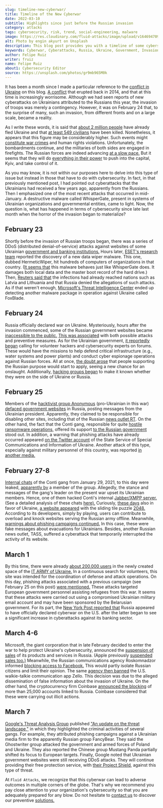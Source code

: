 ```yaml
---
slug: timeline-new-cyberwar/
title: Timeline of the New Cyberwar
date: 2022-03-10
subtitle: Highlights since just before the Russian invasion
category: attacks
tags: cybersecurity, risk, trend, social-engineering, malware
image: https://res.cloudinary.com/fluid-attacks/image/upload/v1646947098/blog/timeline-new-cyberwar/cover_timeline_new_cyberwar.webp
alt: Photo by engin akyurt on Unsplash
description: This blog post provides you with a timeline of some cybersecurity highlights since shortly before Russia invaded Ukraine up to this point.
keywords: Cyberwar, Cyberattacks, Russia, Ukraine, Government, Invasion, Cybersecurity, Ethical Hacking, Pentesting
author: Felipe Ruiz
writer: fruiz
name: Felipe Ruiz
about1: Cybersecurity Editor
source: https://unsplash.com/photos/gr9mb965M0k
---
```


It has been a month
since I made a particular reference to the [conflict in Ukraine](../cyberwar-ukraine/)
on this blog.
[A conflict](https://www.cfr.org/global-conflict-tracker/conflict/conflict-ukraine)
that erupted back in 2014,
and that at this time is increasingly worrisome.
Although we had seen reports of new cyberattacks on Ukrainians
attributed to the Russians
this year,
the invasion of troops was merely a contingency.
However,
it was on February 24 that,
to the surprise of many,
such an invasion,
from different fronts and on a large scale,
became a reality.

As I write these words,
it is said that [about 2 million people](https://www.dw.com/en/ukraine-number-of-refugees-reaches-2-million-un-says/a-61048556)
have already fled Ukraine
and that [at least 549 civilians](https://www.cnbc.com/2022/03/10/russia-invasion-killed-549-civilians-in-ukraine-united-nations-says.html)
have been killed.
Nonetheless,
it appears that this figure may be considerably higher.
Such events might [constitute war crimes](https://www.cnbc.com/2022/03/07/russia-ukraine-war-us-collecting-evidence-of-possible-war-crimes-nbc-reports.html)
and human rights violations.
Unfortunately,
the bombardments continue,
and the militaries of both sides are engaged in firefights.
The Russian forces are indeed advancing [at a slow pace.](https://www.nytimes.com/2022/03/06/world/europe/russia-ukraine-invasion.html)
But it seems that they will do [everything in their power](https://www.dw.com/en/ukraine-rejects-humanitarian-corridors-that-lead-to-russia-live-updates/a-61036513)
to push into the capital,
Kyiv,
and take control of it.

As you may know,
it is not within our purposes here
to delve into this type of issue
but instead in those that have to do with cybersecurity.
In fact,
in that previously mentioned post,
I had pointed out cyberattacks that the Ukrainians had received
a few years ago,
apparently from the Russians.
Then I emphasized one of the most recent attacks
that occurred in mid-January.
A destructive malware called WhisperGate,
present in systems of Ukrainian organizations and governmental entities,
came to light.
Now,
the question is,
what has happened in terms of cybersecurity
since late last month
when the horror of the invasion began to materialize?

## February 23

Shortly before the invasion of Russian troops began,
there was a series of DDoS (distributed denial-of-service) attacks
against websites of some Ukrainian [government and banking institutions.](https://cip.gov.ua/en/news/chergova-kiberataka-na-saiti-derzhavnikh-organiv-ta-banki)
Hours later,
[ESET's research team](https://www.welivesecurity.com/2022/02/24/hermeticwiper-new-data-wiping-malware-hits-ukraine/)
reported the discovery of a new data wiper malware.
This one,
dubbed HermeticWiper,
hit hundreds of computers of organizations in that country.
([It seems that](https://therecord.media/second-data-wiper-attack-hits-ukraine-computer-networks/)
this malware behaves just like WhisperGate does.
It damages both local data and the master boot record of the hard drive.)
Then,
[Reuters said that](https://www.reuters.com/world/europe/ukrainian-government-foreign-ministry-parliament-websites-down-2022-02-23/)
the infections had already reached nations
such as Latvia and Lithuania
and that Russia denied the allegations of such attacks.
As if that weren't enough,
[Microsoft's Threat Intelligence Center](https://blogs.microsoft.com/on-the-issues/2022/02/28/ukraine-russia-digital-war-cyberattacks/)
ended up detecting another malware package
in operation against Ukraine
called FoxBlade.

## February 24

Russia officially declared war on Ukraine.
Mysteriously,
hours after the invasion commenced,
some of the Russian government websites became [inaccessible to the public.](https://www.vice.com/en/article/bvnpnv/russian-government-websites-are-currently-down)
[This was associated](https://edition.cnn.com/europe/live-news/ukraine-russia-news-02-24-22-intl/h_e0d16b404e39c4f6bbbb337fe2e4f1a1)
with both possible attacks and preventive measures.
As for the Ukrainian government,
[it reportedly began](https://www.reuters.com/world/exclusive-ukraine-calls-hacker-underground-defend-against-russia-2022-02-24/)
calling for volunteer hackers
and cybersecurity experts on forums.
These would have the missions
to help defend critical infrastructure
(e.g., water systems and power plants)
and conduct cyber espionage operations against Russian forces.
All at once,
[the doubt arose](https://www.bitdefender.com/blog/hotforsecurity/ukraine-calls-for-volunteer-hackers-to-protect-its-critical-infrastructure-and-spy-on-russian-forces/)
that people supporting the Russian purpose would start to apply,
seeing a new chance for an onslaught.
Additionally,
[hacking groups began](https://therecord.media/russia-or-ukraine-hacking-groups-take-sides/)
to make it known
whether they were on the side of Ukraine or Russia.

<cta-banner
  buttontxt="Read more"
  link="/solutions/ethical-hacking/"
  title="Get started with Fluid Attacks' Ethical Hacking solution right now"
/>

## February 25

Members of the [hacktivist group Anonymous](https://www.zdnet.com/article/anonymous-hacktivists-ransomware-groups-get-involved-in-ukraine-russia-conflict/)
(pro-Ukrainian in this war)
[defaced government websites](https://twitter.com/PucksReturn/status/1497203850717155341)
in Russia,
posting messages from the Ukrainian president.
Apparently,
they claimed to be responsible for disabling other sites,
including that of the Russian [news outlet RT](https://twitter.com/RT_com/status/1497126724882030597).
On the other hand,
the fact that the Conti gang,
responsible for quite [hostile ransomware operations,](https://www.csoonline.com/article/3638056/conti-ransomware-explained-and-why-its-one-of-the-most-aggressive-criminal-groups.html)
offered its support [to the Russian government](https://www.csoonline.com/article/3651498/conti-gang-says-its-ready-to-hit-critical-infrastructure-in-support-of-russian-government.html)
stood out.
In addition,
a warning that phishing attacks have already occurred
appeared [on the Twitter account](https://twitter.com/dsszzi/status/1497103078029291522)
of the State Service of Special Communications and Information of Ukraine.
Another attack of this type,
especially against military personnel of this country,
was reported [in another media.](https://www.facebook.com/story.php?story_fbid=312939130865352&id=100064478028712)

## February 27-8

[Internal chats](https://intelx.io/?did=51fbf19b-91f5-4d2d-b4e7-504477ebe916)
of the Conti gang from January 29,
2021,
to this day were leaked,
[apparently by](https://therecord.media/conti-ransomware-gang-chats-leaked-by-pro-ukraine-member/)
a member of the group.
Allegedly,
the stance and messages of the gang's leader on the present war
upset its Ukrainian members.
Hence,
one of them hacked Conti's internal [Jabber/XMPP server.](https://en.wikipedia.org/wiki/XMPP)
(See a detailed analysis of these chats [here).](https://krebsonsecurity.com/?s=conti+ransomware+group+diaries)
Curiously,
[these days](https://grahamcluley.com/play-for-ukraine-game-aims-to-knock-russian-websites-offline/)
also in favor of Ukraine,
[a website appeared](https://playforukraine.live/)
with the sliding tile puzzle [2048.](https://en.wikipedia.org/wiki/2048_(video_game))
According to its developers,
simply by playing,
users can contribute to overload
and knock websites serving the Russian army offline.
Meanwhile,
[warnings about phishing campaigns continued.](https://www.zdnet.com/article/ukraine-security-agency-warns-of-ghostwriter-threat-group-activity-phishing-campaigns/)
In this case,
these were fake messages about evacuations for Ukrainians.
Besides,
another Russian news outlet,
TASS,
suffered a cyberattack
that temporarily interrupted the activity of its website.

## March 1

By this time,
there were already [about 200,000 users](https://www.csoonline.com/article/3651535/rash-of-hacktivism-incidents-accompany-russia-s-invasion-of-ukraine.html)
in the newly created space of the [IT ARMY of Ukraine.](https://t.me/itarmyofukraine2022)
In a continuous search for volunteers,
this site was intended for the coordination
of defense and attack operations.
On this day,
phishing attacks associated with a previous campaign
(see February 25 on this post)
[were mentioned.](https://www.proofpoint.com/us/blog/threat-insight/asylum-ambuscade-state-actor-uses-compromised-private-ukrainian-military-emails)
These attacks targeted European government personnel
assisting refugees from this war.
It seems that
these attacks were carried out
using a compromised Ukrainian military email account
and may have been sponsored by the Belarusian government.
For its part,
the [New York Post reported that](https://nypost.com/2022/03/01/russian-cyber-attacks-against-us-banks-increasing/)
Russia appeared to have officially declared cyberwar on the U.S.
after the latter began to see a significant increase in cyberattacks
against its banking sector.

## March 4-6

Microsoft,
the giant corporation that in late February decided to enter the war
to help protect Ukraine's cybersecurity,
announced the [suspension of sales](https://blogs.microsoft.com/on-the-issues/2022/03/04/microsoft-suspends-russia-sales-ukraine-conflict/)
of its products and services in Russia.
(Apple previously [suspended sales too.)](https://www.zdnet.com/article/apple-pauses-all-product-sales-in-russia-limits-apple-pay/)
Meanwhile,
the Russian communications agency Roskomnadzor
informed [blocking access to Facebook.](https://www.zdnet.com/article/russia-blocks-access-to-facebook/)
This would partly isolate Russian citizens and limit their opinion.
The same [agency then banned](https://www.zdnet.com/article/russia-bans-walkie-talkie-app-zello/)
the U.S. walkie-talkie communication app Zello.
This decision was due to the alleged dissemination of false information
about the invasion of Ukraine.
On the other hand,
the cryptocurrency firm Coinbase
[announced the blocking](https://www.zdnet.com/article/coinbase-blocks-25000-russian-linked-accounts-and-promotes-crypto-over-fiat-for-sanctions/)
of more than 25,000 accounts linked to Russia.
Coinbase considered that these were carrying out illicit actions.

## March 7

[Google's Threat Analysis Group](https://www.zdnet.com/article/phishing-attempts-from-fancybear-and-ghostwriter-stepping-up-says-google/)
published ["An update on the threat landscape,"](https://blog.google/threat-analysis-group/update-threat-landscape-ukraine/)
in which they highlighted the criminal activities of several gangs.
For example,
they attributed phishing campaigns against a Ukrainian media firm
to the apparently Russian group FancyBear.
They said the Ghostwriter group attacked the government
and armed forces of Poland and Ukraine.
They also reported
the Chinese group Mustang Panda partially shifted its focus
to European targets.
Finally,
Google noted that
Ukrainian government websites were still receiving DDoS attacks.
They will continue providing their free protection service,
with [their Project Shield,](https://projectshield.withgoogle.com/landing)
against this type of threat.

At `Fluid Attacks`,
we recognize that
this cyberwar can lead to adverse outcomes
in multiple corners of the globe.
That's why we recommend you pay close attention
to your organization's cybersecurity
so that you are adequately prepared for any blow.
Do not hesitate to [contact us](../../contact-us/)
to discover our preventive [solutions.](../../solutions/)
